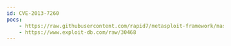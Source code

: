 ```yaml
---
id: CVE-2013-7260
pocs:
    - https://raw.githubusercontent.com/rapid7/metasploit-framework/master/modules/exploits/windows/fileformat/realplayer_ver_attribute_bof.rb
    - https://www.exploit-db.com/raw/30468
---
```

